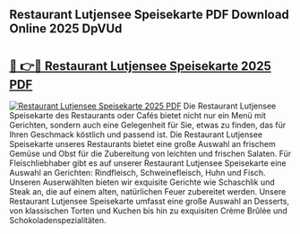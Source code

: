 ## Restaurant Lutjensee Speisekarte PDF Download Online 2025 DpVUd

# <h2><a href="http://gc73mo.nevu.top/?p=Restaurant+Lutjensee+Speisekarte">🔗 👉🔴 Restaurant Lutjensee Speisekarte 2025 PDF</a></h2>

[![Restaurant Lutjensee Speisekarte 2025 PDF](https://i.imgur.com/dBaPXMq.png)](http://gc73mo.nevu.top/?p=Restaurant+Lutjensee+Speisekarte)
Die Restaurant Lutjensee Speisekarte des Restaurants oder Cafés bietet nicht nur ein Menü mit Gerichten, sondern auch eine Gelegenheit für Sie, etwas zu finden, das für Ihren Geschmack köstlich und passend ist. Die Restaurant Lutjensee Speisekarte unseres Restaurants bietet eine große Auswahl an frischem Gemüse und Obst für die Zubereitung von leichten und frischen Salaten. Für Fleischliebhaber gibt es auf unserer Restaurant Lutjensee Speisekarte eine Auswahl an Gerichten: Rindfleisch, Schweinefleisch, Huhn und Fisch. Unseren Auserwählten bieten wir exquisite Gerichte wie Schaschlik und Steak an, die auf einem alten, natürlichen Feuer zubereitet werden. Unsere Restaurant Lutjensee Speisekarte umfasst eine große Auswahl an Desserts, von klassischen Torten und Kuchen bis hin zu exquisiten Crème Brûlée und Schokoladenspezialitäten.
